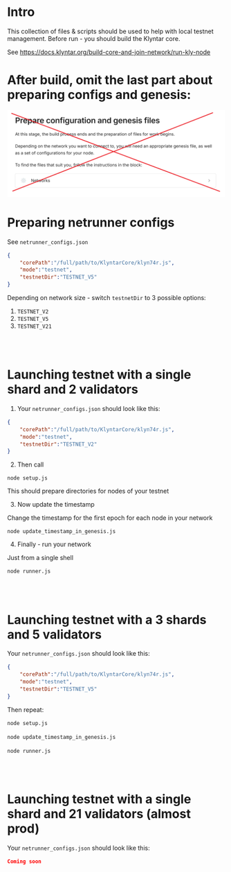 # Intro

This collection of files & scripts should be used to help with local testnet management. Before run - you should build the Klyntar core.

See https://docs.klyntar.org/build-core-and-join-network/run-kly-node

# After build, omit the last part about preparing configs and genesis:

![alt text](image.png)

# Preparing netrunner configs

See `netrunner_configs.json`

```json
{
    "corePath":"/full/path/to/KlyntarCore/klyn74r.js",
    "mode":"testnet",
    "testnetDir":"TESTNET_V5"
}
```

Depending on network size - switch `testnetDir` to 3 possible options:

1. `TESTNET_V2`
2. `TESTNET_V5`
3. `TESTNET_V21`

<br/><br/>

# Launching testnet with a single shard and 2 validators

1. Your `netrunner_configs.json` should look like this:

```json
{
    "corePath":"/full/path/to/KlyntarCore/klyn74r.js",
    "mode":"testnet",
    "testnetDir":"TESTNET_V2"
}
```

2. Then call

```shell
node setup.js
```
This should prepare directories for nodes of your testnet

3. Now update the timestamp

Change the timestamp for the first epoch for each node in your network

```shell
node update_timestamp_in_genesis.js
```

4. Finally - run your network

Just from a single shell

```shell
node runner.js 
```

<br/><br/>

# Launching testnet with a 3 shards and 5 validators

Your `netrunner_configs.json` should look like this:

```json
{
    "corePath":"/full/path/to/KlyntarCore/klyn74r.js",
    "mode":"testnet",
    "testnetDir":"TESTNET_V5"
}
```

Then repeat:

```shell
node setup.js

node update_timestamp_in_genesis.js

node runner.js
```

<br/><br/>

# Launching testnet with a single shard and 21 validators (almost prod)

Your `netrunner_configs.json` should look like this:

```json
Coming soon
```